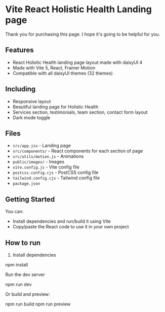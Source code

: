 # Vite React Holistic Health Landing page

Thank you for purchasing this page. I hope it's going to be helpful for you.

## Features

- React Holistic Health landing page layout made with daisyUI 4
- Made with Vite 5, React, Framer Motion
- Compatible with all daisyUI themes (32 themes)

## Including

- Responsive layout
- Beautiful landing page for Holistic Health
- Services section, testimonials, team section, contact form layout
- Dark mode toggle

## Files

- `src/app.jsx` - Landing page
- `src/components/` - React components for each section of page
- `src/utils/motion.js` - Animations
- `public/images/` - Images
- `vite.config.js` - Vite config file
- `postcss.config.cjs` - PostCSS config file
- `tailwind.config.cjs` - Tailwind config file
- `package.json`

## Getting Started

You can:

- Install dependencies and run/build it using Vite
- Copy/paste the React code to use it in your own project

## How to run

1. Install dependencies

npm install

Run the dev server

npm run dev

 Or build and preview:

npm run build
npm run preview
